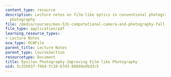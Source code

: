 ```yaml
---
content_type: resource
description: Lecture notes on film-like optics in conventional photography and epsilon
  photography.
file: /media/courses/mas-531-computational-camera-and-photography-fall-2009/5c335837f664fc1067d3880ddedbd3c5_MITMAS_531F09_lec03_notes.pdf
file_type: application/pdf
learning_resource_types:
- Lecture Notes
ocw_type: OCWFile
parent_title: Lecture Notes
parent_type: CourseSection
resourcetype: Document
title: Epsilon Photography-Improving Film-like Photography
uid: 5c335837-f664-fc10-67d3-880ddedbd3c5
---
```

